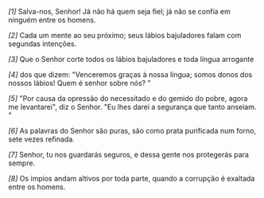 *[1]* Salva-nos, Senhor! Já não há quem seja fiel; já não se confia em ninguém entre os homens.

*[2]* Cada um mente ao seu próximo; seus lábios bajuladores falam com segundas intenções.

*[3]* Que o Senhor corte todos os lábios bajuladores e toda língua arrogante

*[4]* dos que dizem: "Venceremos graças à nossa língua; somos donos dos nossos lábios! Quem é senhor sobre nós? "

*[5]* "Por causa da opressão do necessitado e do gemido do pobre, agora me levantarei", diz o Senhor. "Eu lhes darei a segurança que tanto anseiam. "

*[6]* As palavras do Senhor são puras, são como prata purificada num forno, sete vezes refinada.

*[7]* Senhor, tu nos guardarás seguros, e dessa gente nos protegerás para sempre.

*[8]* Os ímpios andam altivos por toda parte, quando a corrupção é exaltada entre os homens.

